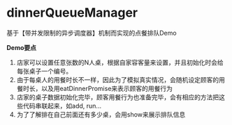 # dinnerQueueManager
基于【带并发限制的异步调度器】机制而实现的点餐排队Demo

**Demo要点**

1. 店家可以设置任意张数的N人桌，根据自家容客量来设置，并且初始化时会给每张桌子一个编号。
2. 由于每桌人的用餐时长不一样，因此为了模拟真实情况，会随机设定顾客的用餐时长，以及用eatDinnerPromise来表示顾客的用餐行为
3. 店家的桌子数据初始化完毕，顾客用餐行为也准备完毕，会有相应的方法把这些代码串联起来，如add, run...
4. 为了了解排在自己前面还有多少桌，会用show来展示排队信息

